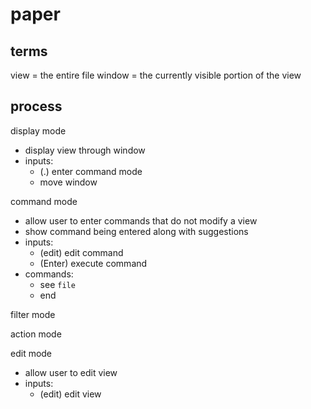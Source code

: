 # paper

## terms

view = the entire file
window = the currently visible portion of the view

## process

display mode

- display view through window
- inputs:
  + (.) enter command mode
  + move window

command mode

- allow user to enter commands that do not modify a view
- show command being entered along with suggestions
- inputs:
  + (edit) edit command
  + (Enter) execute command
- commands:
  + see `file`
  + end

filter mode

action mode

edit mode

- allow user to edit view
- inputs:
  + (edit) edit view
